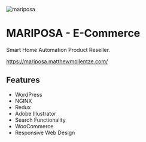 
![mariposa](https://mariposa.matthewmollentze.com/wp-content/uploads/2022/12/mariposa_github.png)

# MARIPOSA - E-Commerce

Smart Home Automation Product Reseller.

https://mariposa.matthewmollentze.com/

## Features
 - WordPress
 - NGINX
 - Redux
 - Adobe Illustrator
 - Search Functionality
 - WooCommerce
 - Responsive Web Design
